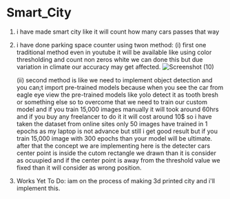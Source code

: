 # Smart_City

1. i have made smart city like it will count how many cars passes that way
2. i have done parking space counter using twon method:
   (i) first one traditional method even in youtube it will be available like using color thresholding and count non zeros white we can done this but
   due variation in climate our accuracy may get affected.
   ![Screenshot (10)](https://github.com/sethuraman17/Smart_City/assets/116188101/5b359754-909a-40e6-b3d8-3dcbabd8449e)

   (ii) second method is like we need to implement object detection and you can;t import pre-trained models because when you see the car from eagle
    eye view the pre-trained models like yolo detect it as tooth bresh or something else so to overcome that we need to train our custom model and if
   you train 15,000 images manually it will took around 60hrs and if you buy any freelancer to do it it will cost around 10$ so i have taken the dataset
   from online sites only 50 images have trained in 1 epochs as my laptop is not advance but still i get good result but if you train 15,000 image with
   300 epochs than your model will be ultimate.
   after that the concept we are implementing here is the detecter cars center point is inside the cutom rectangle we drawn than it is consider as
   ocuupied and if the center point is away from the threshold value we fixed than it will consider as wrong position.

3. Works Yet To Do:
   iam on the process of making 3d printed city and i'll implement this.
